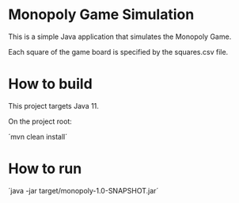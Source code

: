# Monopoly Game Simulation

This is a simple Java application that simulates the Monopoly Game.

Each square of the game board is specified by the squares.csv file.

# How to build

This project targets Java 11.

On the project root:

´mvn clean install´

# How to run

´java -jar target/monopoly-1.0-SNAPSHOT.jar´
